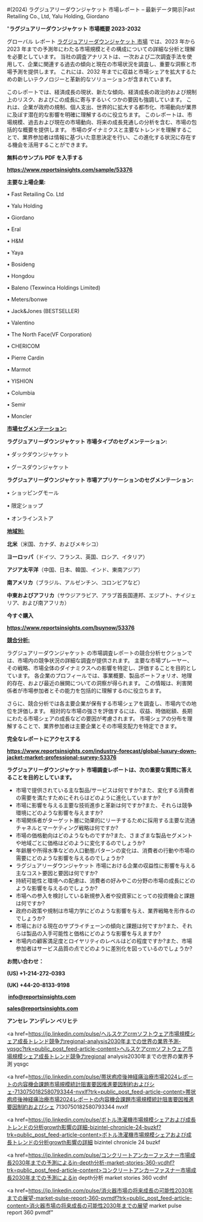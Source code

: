 #(2024) ラグジュアリーダウンジャケット 市場レポート – 最新データ開示|Fast Retailing Co.,  Ltd, Yalu Holding, Giordano

"<strong>ラグジュアリーダウンジャケット 市場概要 2023-2032</strong>

グローバル レポート <a href=https://www.reportsinsights.com/sample/53376>ラグジュアリーダウンジャケット 市場</a> では、2023 年から 2023 年までの予測年にわたる市場規模とその構成についての詳細な分析と理解を必要としています。 当社の調査アナリストは、一次および二次調査手法を使用して、企業に関連する過去の傾向と現在の市場状況を調査し、重要な洞察と市場予測を提供します。 これには、2032 年までに収益と市場シェアを拡大​​するための新しいテクノロジーと革新的なソリューションが含まれています。

このレポートでは、経済成長の現状、新たな傾向、経済成長の政治的および規制上のリスク、およびこの成長に寄与するいくつかの要因も強調しています。 これは、企業が政府の規制、個人支出、世界的に拡大する都市化、市場動向が業界に及ぼす潜在的な影響を明確に理解するのに役立ちます。 このレポートは、市場規模、過去および現在の市場動向、将来の成長見通しの分析を含む、市場の包括的な概要を提供します。 市場のダイナミクスと主要なトレンドを理解することで、業界参加者は情報に基づいた意思決定を行い、この進化する状況に存在する機会を活用することができます。

<strong><b>無料のサンプル PDF を入手する</b></strong>

<a href=https://www.reportsinsights.com/sample/53376><strong><u>https://www.reportsinsights.com/sample/53376</u></strong></a>

<strong>主要な上場企業:</strong>

• Fast Retailing Co.  Ltd

• Yalu Holding

• Giordano

• Eral

• H&M

• Yaya

• Bosideng

• Hongdou

• Baleno (Texwinca Holdings Limited)

• Meters/bonwe

• Jack&Jones (BESTSELLER)

• Valentino

• The North Face(VF Corporation)

• CHERICOM

• Pierre Cardin

• Marmot

• YISHION

• Columbia

• Semir

• Moncler

<strong><u>市場セグメンテーション</u></strong><strong><u>:</u></strong>

<strong>ラグジュアリーダウンジャケット 市場タイプのセグメンテーション:</strong>

• ダックダウンジャケット

• グースダウンジャケット

<strong>ラグジュアリーダウンジャケット 市場アプリケーションのセグメンテーション:</strong>

• ショッピングモール

• 限定ショップ

• オンラインストア

<strong><u>地域別</u></strong><strong><u>:</u></strong>

<strong>北米</strong>（米国、カナダ、およびメキシコ）

<strong>ヨーロッパ</strong>（ドイツ、フランス、英国、ロシア、イタリア）

<strong>アジア太平洋</strong>（中国、日本、韓国、インド、東南アジア）

<strong>南アメリカ</strong>（ブラジル、アルゼンチン、コロンビアなど）

<strong>中東およびアフリカ</strong>（サウジアラビア、アラブ首長国連邦、エジプト、ナイジェリア、および南アフリカ）

<strong>今すぐ購入</strong>

<a href=https://www.reportsinsights.com/buynow/53376><strong><u>https://www.reportsinsights.com/buynow/53376</u></strong></a>

<strong><u>競合分析:</u></strong>

ラグジュアリーダウンジャケット の市場調査レポートの競合分析セクションでは、市場内の競争状況の詳細な調査が提供されます。 主要な市場プレーヤー、その戦略、市場全体のダイナミクスへの影響を特定し、評価することを目的としています。 各企業のプロフィールでは、事業概要、製品ポートフォリオ、地理的存在、および最近の展開についての洞察が得られます。 この情報は、利害関係者が市場参加者とその能力を包括的に理解するのに役立ちます。

さらに、競合分析では各主要企業が保有する市場シェアを調査し、市場内での地位を評価します。 相対的な市場の強さを評価するには、収益、時価総額、長期にわたる市場シェアの成長などの要因が考慮されます。 市場シェアの分布を理解することで、業界参加者は主要企業とその市場支配力を特定できます。

<strong>完全なレポートにアクセスする</strong>

<a href=https://www.reportsinsights.com/industry-forecast/global-luxury-down-jacket-market-professional-survey-53376><strong><u><b>https://www.reportsinsights.com/industry-forecast/global-luxury-down-jacket-market-professional-survey-53376</b></u></strong></a>

<strong><b>ラグジュアリーダウンジャケット 市場調査レポートは、次の重要な質問に答えることを目的としています。</b></strong>
<ul>
  <li>市場で提供されている主な製品/サービスは何ですか?また、変化する消費者の需要を満たすためにそれらはどのように進化していますか?</li>
  <li>市場に影響を与える主要な技術進歩と革新は何ですか?また、それらは競争環境にどのような影響を与えますか?</li>
  <li>市場関係者がターゲット層に効果的にリーチするために採用する主要な流通チャネルとマーケティング戦略は何ですか?</li>
  <li>市場の価格動向はどのようなものですか?また、さまざまな製品セグメントや地域ごとに価格はどのように変化するのでしょうか?</li>
  <li>年齢層や所得水準などの人口動態パターンの変化は、消費者の行動や市場の需要にどのような影響を与えるのでしょうか?</li>
  <li>ラグジュアリーダウンジャケット 市場における企業の収益性に影響を与える主なコスト要因と要因は何ですか?</li>
  <li>持続可能性と環境への配慮は、消費者の好みやこの分野の市場の成長にどのような影響を与えるのでしょうか?</li>
  <li>市場への参入を検討している新規参入者や投資家にとっての投資機会と課題は何ですか?</li>
  <li>政府の政策や規制は市場力学にどのような影響を与え、業界戦略を形作るのでしょうか?</li>
  <li>市場における現在のサプライチェーンの傾向と課題は何ですか?また、それらは製品の入手可能性と価格にどのような影響を与えますか?</li>
  <li>市場内の顧客満足度とロイヤリティのレベルはどの程度ですか?また、市場参加者はサービス品質の点でどのように差別化を図っているのでしょうか?</li>
</ul>
<strong>お問い合わせ：</strong>

<strong>(US) +1-214-272-0393</strong>

<strong>(UK) +44-20-8133-9198</strong>

<strong> </strong><a href=info@reportsinsights.com><strong><u>info@reportsinsights.com</u></strong></a>

<a href=sales@reportsinsights.com><strong><u>sales@reportsinsights.com</u></strong></a>

<strong>アンセレ アンデレン ベリヒテ</strong>

<a href=https://jp.linkedin.com/pulse/ヘルスケアcrmソフトウェア市場規模シェア成長トレンド競争力regional-analysis2030年までの世界の業界予測-yqsgc?trk=public_post_feed-article-content>ヘルスケアcrmソフトウェア市場規模シェア成長トレンド競争力regional analysis2030年までの世界の業界予測 yqsgc</a>

<a href=https://jp.linkedin.com/pulse/帯状疱疹後神経痛治療市場2024レポートの内容機会課題市場規模統計阻害要因推進要因制約およびシェ-7130750182580793344-nvxlf?trk=public_post_feed-article-content>帯状疱疹後神経痛治療市場2024レポートの内容機会課題市場規模統計阻害要因推進要因制約およびシェ 7130750182580793344 nvxlf</a>

<a href=https://jp.linkedin.com/pulse/ボトル洗濯機市場規模シェアおよび成長トレンドの分析growth影響の詳細-bizintel-chronicle-24-buzkf?trk=public_post_feed-article-content>ボトル洗濯機市場規模シェアおよび成長トレンドの分析growth影響の詳細 bizintel chronicle 24 buzkf</a>

<a href=https://jp.linkedin.com/pulse/コンクリートアンカーファスナー市場成長2030年までの予測によるin-depth分析-market-stories-360-vcdhf?trk=public_post_feed-article-content>コンクリートアンカーファスナー市場成長2030年までの予測によるin depth分析 market stories 360 vcdhf</a>

<a href=https://jp.linkedin.com/pulse/消火器市場の将来成長の可能性2030年までの展望-market-pulse-report-360-pvmdf?trk=public_post_feed-article-content>消火器市場の将来成長の可能性2030年までの展望 market pulse report 360 pvmdf</a>"
